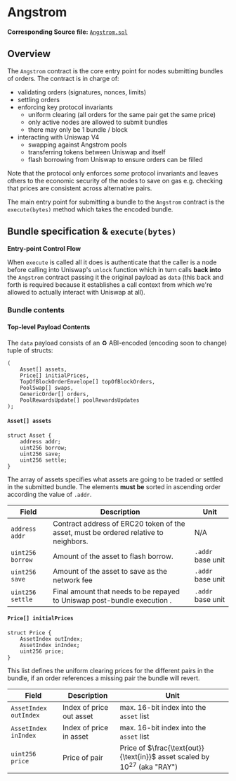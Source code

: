 # Angstrom

**Corresponding Source file:** [`Angstrom.sol`](../../contracts/src/Angstrom.sol)

## Overview

The `Angstrom` contract is the core entry point for nodes submitting bundles of orders. The contract
is in charge of:
- validating orders (signatures, nonces, limits)
- settling orders
- enforcing key protocol invariants
    - uniform clearing (all orders for the same pair get the same price)
    - only active nodes are allowed to submit bundles
    - there may only be 1 bundle / block
- interacting with Uniswap V4
    - swapping against Angstrom pools
    - transferring tokens between Uniswap and itself
    - flash borrowing from Uniswap to ensure orders can be filled

Note that the protocol only enforces *some* protocol invariants and leaves others to the economic
security of the nodes to save on gas e.g. checking that prices are consistent across alternative
pairs.

The main entry point for submitting a bundle to the `Angstrom` contract is the `execute(bytes)`
method which takes the encoded bundle.

## Bundle specification & `execute(bytes)`

**Entry-point Control Flow**

When `execute` is called all it does is authenticate that the caller is a node before calling into Uniswap's
`unlock` function which in turn calls **back into** the `Angstrom` contract passing it the original
payload as `data` (this back and forth is required because it establishes a call context from which
we're allowed to actually interact with Uniswap at all).

### Bundle contents

#### Top-level Payload Contents

The `data` payload consists of an ♻️ ABI-encoded (encoding soon to change) tuple of structs:

```solidity
(
    Asset[] assets,
    Price[] initialPrices,
    TopOfBlockOrderEnvelope[] topOfBlockOrders,
    PoolSwap[] swaps,
    GenericOrder[] orders,
    PoolRewardsUpdate[] poolRewardsUpdates
);
```

#### `Asset[] assets`

```solidity
struct Asset {
    address addr;
    uint256 borrow;
    uint256 save;
    uint256 settle;
}
```

The array of assets specifies what assets are going to be traded or settled in the submitted bundle.
The elements **must be** sorted in ascending order according the value of `.addr`.

|Field|Description|Unit|
|-----|-----------|----|
|`address addr`|Contract address of ERC20 token of the asset, must be ordered relative to neighbors.|N/A|
|`uint256 borrow`|Amount of the asset to flash borrow.| `.addr` base unit|
|`uint256 save`|Amount of the asset to save as the network fee |`.addr` base unit|
|`uint256 settle`|Final amount that needs to be repayed to Uniswap post-bundle execution .|`.addr` base unit|


#### `Price[] initialPrices`

```solidity
struct Price {
    AssetIndex outIndex;
    AssetIndex inIndex;
    uint256 price;
}
```

This list defines the uniform clearing prices for the different pairs in the bundle, if an order
references a missing pair the bundle will revert.

|Field|Description|Unit|
|-----|-----------|----|
|`AssetIndex outIndex`|Index of price out asset|max. 16-bit index into the `asset` list|
|`AssetIndex inIndex`|Index of price in asset|max. 16-bit index into the `asset` list|
|`uint256 price`|Price of pair|Price of $\frac{\text{out}}{\text{in}}$ asset scaled by $10^{27}$ (aka "RAY")|

